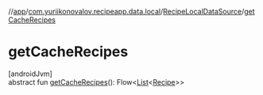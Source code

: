 //[app](../../../index.md)/[com.yuriikonovalov.recipeapp.data.local](../index.md)/[RecipeLocalDataSource](index.md)/[getCacheRecipes](get-cache-recipes.md)

# getCacheRecipes

[androidJvm]\
abstract fun [getCacheRecipes](get-cache-recipes.md)(): Flow&lt;[List](https://kotlinlang.org/api/latest/jvm/stdlib/kotlin.collections/-list/index.html)&lt;[Recipe](../../com.yuriikonovalov.recipeapp.application.entities/-recipe/index.md)&gt;&gt;
